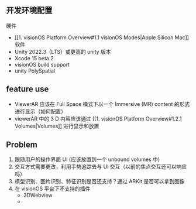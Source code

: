## 开发环境配置
硬件
- [[1. visionOS Platform Overview#1.1 vision​OS Modes|Apple Silicon Mac]]
软件
- Unity 2022.3（LTS）或更高的 unity 版本
- Xcode 15 beta 2
- visionOS build support
- unity PolySpatial

## feature use
- ViewerAR 应该在 Full Space 模式下以一个 Immersive (MR) content 的形式进行显示（如何配置）
- viewerAR 中的 3 D 内容应该通过  [[1. visionOS Platform Overview#1.2.1 Volumes|Volumes]] 进行显示和放置

## Problem
1. 跟随用户的操作界面 UI (应该放置到一个 unbound volumes 中)
2. 交互方式需要更改，利用手势追踪去与 UI 交互（以前的焦点交互还可以响应吗）
3. 模型识别、图片识别、特征识别是否还支持？通过 ARKit 是否可以拿到图像
4. 在 visionOS 平台下不支持的插件
	- 3DWebview
	- 
 